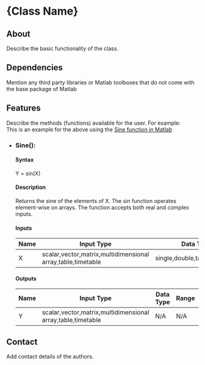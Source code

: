 # {Class Name}

## About
Describe the basic functionality of the class.

## Dependencies
Mention any third party libraries or Matlab toolboxes that do not come with the base package of Matlab

## Features
Describe the methods (functions) available for the user. For example:  
This is an example for the above using the [Sine function in Matlab](https://www.mathworks.com/help/matlab/ref/sin.html)
- ### Sine():
  #### Syntax
    Y = sin(X)
  #### Description
    Returns the sine of the elements of X. The sin function operates element-wise on arrays. The function accepts both real and complex inputs.
  #### Inputs
    | Name | Input Type | Data Type | Range | Description |
    | --- | --- | --- | --- | --- |
    | X | scalar,vector,matrix,multidimensional array,table,timetable | single,double,table,timetable | N/A | Input angle in radians|
  #### Outputs
    | Name | Input Type | Data Type | Range | Description |
    | --- | --- | --- | --- | --- |
    | Y | scalar,vector,matrix,multidimensional array,table,timetable | N/A | N/A | Sine of input angle |

## Contact
Add contact details of the authors.
